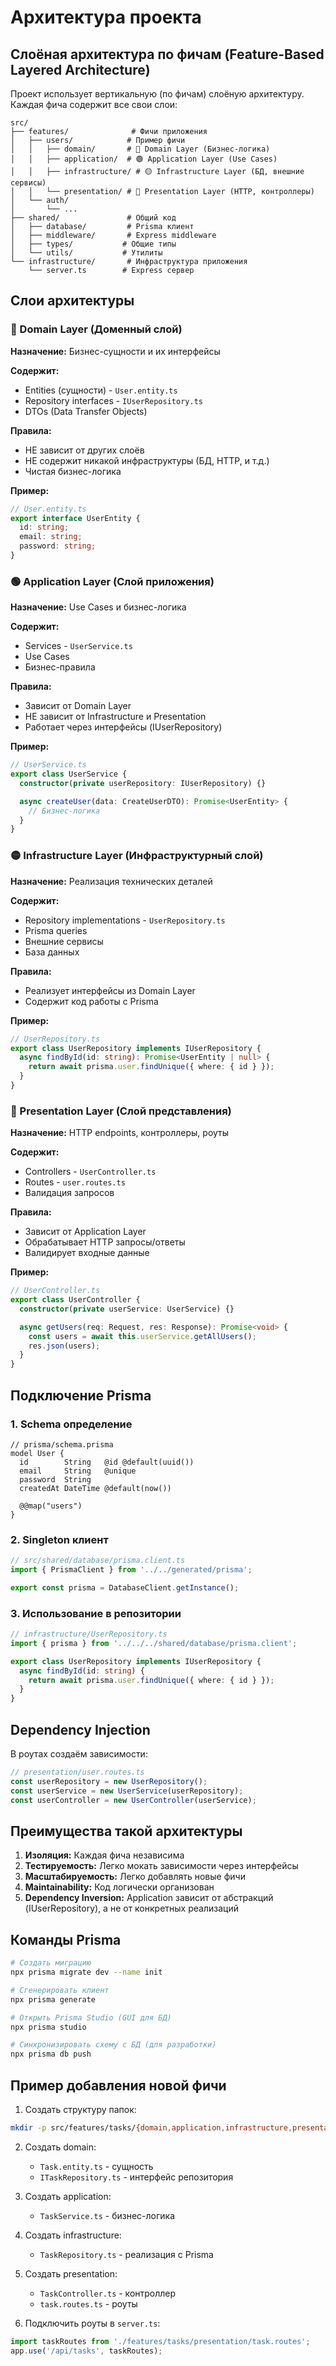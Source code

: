 # Архитектура проекта

## Слоёная архитектура по фичам (Feature-Based Layered Architecture)

Проект использует вертикальную (по фичам) слоёную архитектуру. Каждая фича содержит все свои слои:

```
src/
├── features/              # Фичи приложения
│   ├── users/            # Пример фичи
│   │   ├── domain/       # 🔵 Domain Layer (Бизнес-логика)
│   │   ├── application/  # 🟢 Application Layer (Use Cases)
│   │   ├── infrastructure/ # 🟡 Infrastructure Layer (БД, внешние сервисы)
│   │   └── presentation/ # 🔴 Presentation Layer (HTTP, контроллеры)
│   └── auth/
│       └── ...
├── shared/               # Общий код
│   ├── database/         # Prisma клиент
│   ├── middleware/       # Express middleware
│   ├── types/           # Общие типы
│   └── utils/           # Утилиты
└── infrastructure/       # Инфраструктура приложения
    └── server.ts        # Express сервер
```

## Слои архитектуры

### 🔵 Domain Layer (Доменный слой)
**Назначение:** Бизнес-сущности и их интерфейсы

**Содержит:**
- Entities (сущности) - `User.entity.ts`
- Repository interfaces - `IUserRepository.ts`
- DTOs (Data Transfer Objects)

**Правила:**
- НЕ зависит от других слоёв
- НЕ содержит никакой инфраструктуры (БД, HTTP, и т.д.)
- Чистая бизнес-логика

**Пример:**
```typescript
// User.entity.ts
export interface UserEntity {
  id: string;
  email: string;
  password: string;
}
```

### 🟢 Application Layer (Слой приложения)
**Назначение:** Use Cases и бизнес-логика

**Содержит:**
- Services - `UserService.ts`
- Use Cases
- Бизнес-правила

**Правила:**
- Зависит от Domain Layer
- НЕ зависит от Infrastructure и Presentation
- Работает через интерфейсы (IUserRepository)

**Пример:**
```typescript
// UserService.ts
export class UserService {
  constructor(private userRepository: IUserRepository) {}

  async createUser(data: CreateUserDTO): Promise<UserEntity> {
    // Бизнес-логика
  }
}
```

### 🟡 Infrastructure Layer (Инфраструктурный слой)
**Назначение:** Реализация технических деталей

**Содержит:**
- Repository implementations - `UserRepository.ts`
- Prisma queries
- Внешние сервисы
- База данных

**Правила:**
- Реализует интерфейсы из Domain Layer
- Содержит код работы с Prisma

**Пример:**
```typescript
// UserRepository.ts
export class UserRepository implements IUserRepository {
  async findById(id: string): Promise<UserEntity | null> {
    return await prisma.user.findUnique({ where: { id } });
  }
}
```

### 🔴 Presentation Layer (Слой представления)
**Назначение:** HTTP endpoints, контроллеры, роуты

**Содержит:**
- Controllers - `UserController.ts`
- Routes - `user.routes.ts`
- Валидация запросов

**Правила:**
- Зависит от Application Layer
- Обрабатывает HTTP запросы/ответы
- Валидирует входные данные

**Пример:**
```typescript
// UserController.ts
export class UserController {
  constructor(private userService: UserService) {}

  async getUsers(req: Request, res: Response): Promise<void> {
    const users = await this.userService.getAllUsers();
    res.json(users);
  }
}
```

## Подключение Prisma

### 1. Schema определение
```prisma
// prisma/schema.prisma
model User {
  id        String   @id @default(uuid())
  email     String   @unique
  password  String
  createdAt DateTime @default(now())

  @@map("users")
}
```

### 2. Singleton клиент
```typescript
// src/shared/database/prisma.client.ts
import { PrismaClient } from '../../generated/prisma';

export const prisma = DatabaseClient.getInstance();
```

### 3. Использование в репозитории
```typescript
// infrastructure/UserRepository.ts
import { prisma } from '../../../shared/database/prisma.client';

export class UserRepository implements IUserRepository {
  async findById(id: string) {
    return await prisma.user.findUnique({ where: { id } });
  }
}
```

## Dependency Injection

В роутах создаём зависимости:
```typescript
// presentation/user.routes.ts
const userRepository = new UserRepository();
const userService = new UserService(userRepository);
const userController = new UserController(userService);
```

## Преимущества такой архитектуры

1. **Изоляция:** Каждая фича независима
2. **Тестируемость:** Легко мокать зависимости через интерфейсы
3. **Масштабируемость:** Легко добавлять новые фичи
4. **Maintainability:** Код логически организован
5. **Dependency Inversion:** Application зависит от абстракций (IUserRepository), а не от конкретных реализаций

## Команды Prisma

```bash
# Создать миграцию
npx prisma migrate dev --name init

# Сгенерировать клиент
npx prisma generate

# Открыть Prisma Studio (GUI для БД)
npx prisma studio

# Синхронизировать схему с БД (для разработки)
npx prisma db push
```

## Пример добавления новой фичи

1. Создать структуру папок:
```bash
mkdir -p src/features/tasks/{domain,application,infrastructure,presentation}
```

2. Создать domain:
   - `Task.entity.ts` - сущность
   - `ITaskRepository.ts` - интерфейс репозитория

3. Создать application:
   - `TaskService.ts` - бизнес-логика

4. Создать infrastructure:
   - `TaskRepository.ts` - реализация с Prisma

5. Создать presentation:
   - `TaskController.ts` - контроллер
   - `task.routes.ts` - роуты

6. Подключить роуты в `server.ts`:
```typescript
import taskRoutes from './features/tasks/presentation/task.routes';
app.use('/api/tasks', taskRoutes);
```